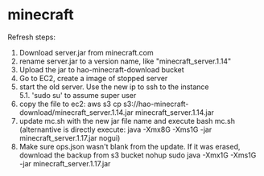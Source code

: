 # minecraft
Refresh steps:
1. Download server.jar from minecraft.com
2. rename server.jar to a version name, like "minecraft_server.1.14"
3. Upload the jar to hao-minecraft-download bucket
4. Go to EC2, create a image of stopped server
5. start the old server. Use the new ip to ssh to the instance  
5.1. 'sudo su' to assume super user
6. copy the file to ec2: aws s3 cp s3://hao-minecraft-download/minecraft_server.1.14.jar minecraft_server.1.14.jar
7. update mc.sh with the new jar file name and execute bash mc.sh (alternantive is directly execute: java -Xmx8G -Xms1G -jar minecraft_server.1.17.jar nogui)
8. Make sure ops.json wasn't blank from the update. If it was erased, download the backup from s3 bucket
nohup sudo java -Xmx1G -Xms1G -jar minecraft_server.1.17.jar
